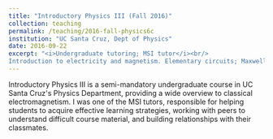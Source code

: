 ```yaml
---
title: "Introductory Physics III (Fall 2016)"
collection: teaching
permalink: /teaching/2016-fall-physics6c
institution: "UC Santa Cruz, Dept of Physics"
date: 2016-09-22
excerpt: "<i>Undergraduate tutoring; MSI tutor</i><br/>
Introduction to electricity and magnetism. Elementary circuits; Maxwell's equations; electromagnetic radiation; interference and polarization of light."
---
```


Introductory Physics III is a semi-mandatory undergraduate course in UC Santa Cruz&apos;s Physics Department, providing a wide overview to classical electromagnetism. I was one of the MSI tutors, responsible for helping students to acquire effective learning strategies, working with peers to understand difficult course material, and building relationships with their classmates. 